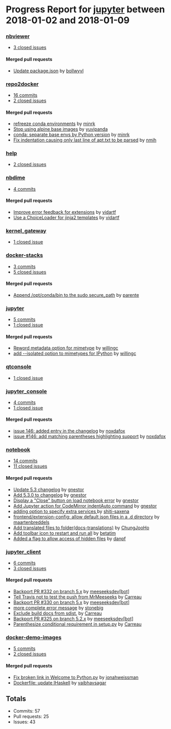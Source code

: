 # Progress Report for [jupyter](https://github.com/jupyter) between 2018-01-02 and 2018-01-09

### [nbviewer](https://github.com/jupyter/nbviewer)
-  [3 closed issues](https://github.com/jupyter/nbviewer/issues?utf8=%E2%9C%93&q=is%3Aissue%20closed%3A2018-01-02..2018-01-09)

#### Merged pull requests
- [Update package.json](https://github.com/jupyter/nbviewer/pull/749) by [bollwyvl](https://github.com/bollwyvl)

### [repo2docker](https://github.com/jupyter/repo2docker)
-  [16 commits](https://github.com/jupyter/repo2docker/compare/master@%7B1514880000%7D...master@%7B1515484800%7D)
-  [2 closed issues](https://github.com/jupyter/repo2docker/issues?utf8=%E2%9C%93&q=is%3Aissue%20closed%3A2018-01-02..2018-01-09)

#### Merged pull requests
- [refreeze conda environments](https://github.com/jupyter/repo2docker/pull/187) by [minrk](https://github.com/minrk)
- [Stop using alpine base images](https://github.com/jupyter/repo2docker/pull/183) by [yuvipanda](https://github.com/yuvipanda)
- [conda: separate base envs by Python version](https://github.com/jupyter/repo2docker/pull/182) by [minrk](https://github.com/minrk)
- [Fix indentation causing only last line of apt.txt to be parsed](https://github.com/jupyter/repo2docker/pull/181) by [nmih](https://github.com/nmih)

### [help](https://github.com/jupyter/help)
-  [2 closed issues](https://github.com/jupyter/help/issues?utf8=%E2%9C%93&q=is%3Aissue%20closed%3A2018-01-02..2018-01-09)

### [nbdime](https://github.com/jupyter/nbdime)
-  [4 commits](https://github.com/jupyter/nbdime/compare/master@%7B1514880000%7D...master@%7B1515484800%7D)

#### Merged pull requests
- [Improve error feedback for extensions](https://github.com/jupyter/nbdime/pull/340) by [vidartf](https://github.com/vidartf)
- [Use a ChoiceLoader for jinja2 templates](https://github.com/jupyter/nbdime/pull/339) by [vidartf](https://github.com/vidartf)

### [kernel_gateway](https://github.com/jupyter/kernel_gateway)
-  [1 closed issue](https://github.com/jupyter/kernel_gateway/issues?utf8=%E2%9C%93&q=is%3Aissue%20closed%3A2018-01-02..2018-01-09)

### [docker-stacks](https://github.com/jupyter/docker-stacks)
-  [3 commits](https://github.com/jupyter/docker-stacks/compare/master@%7B1514880000%7D...master@%7B1515484800%7D)
-  [5 closed issues](https://github.com/jupyter/docker-stacks/issues?utf8=%E2%9C%93&q=is%3Aissue%20closed%3A2018-01-02..2018-01-09)

#### Merged pull requests
- [Append /opt/conda/bin to the sudo secure_path](https://github.com/jupyter/docker-stacks/pull/525) by [parente](https://github.com/parente)

### [jupyter](https://github.com/jupyter/jupyter)
-  [5 commits](https://github.com/jupyter/jupyter/compare/master@%7B1514880000%7D...master@%7B1515484800%7D)
-  [1 closed issue](https://github.com/jupyter/jupyter/issues?utf8=%E2%9C%93&q=is%3Aissue%20closed%3A2018-01-02..2018-01-09)

#### Merged pull requests
- [Reword metadata option for mimetype](https://github.com/jupyter/jupyter/pull/309) by [willingc](https://github.com/willingc)
- [add --isolated option to mimetypes for IPython](https://github.com/jupyter/jupyter/pull/308) by [willingc](https://github.com/willingc)

### [qtconsole](https://github.com/jupyter/qtconsole)
-  [1 closed issue](https://github.com/jupyter/qtconsole/issues?utf8=%E2%9C%93&q=is%3Aissue%20closed%3A2018-01-02..2018-01-09)

### [jupyter_console](https://github.com/jupyter/jupyter_console)
-  [4 commits](https://github.com/jupyter/jupyter_console/compare/master@%7B1514880000%7D...master@%7B1515484800%7D)
-  [1 closed issue](https://github.com/jupyter/jupyter_console/issues?utf8=%E2%9C%93&q=is%3Aissue%20closed%3A2018-01-02..2018-01-09)

#### Merged pull requests
- [issue 146: added entry in the changelog](https://github.com/jupyter/jupyter_console/pull/148) by [noxdafox](https://github.com/noxdafox)
- [issue #146: add matching parentheses highlighting support](https://github.com/jupyter/jupyter_console/pull/147) by [noxdafox](https://github.com/noxdafox)

### [notebook](https://github.com/jupyter/notebook)
-  [14 commits](https://github.com/jupyter/notebook/compare/master@%7B1514880000%7D...master@%7B1515484800%7D)
-  [11 closed issues](https://github.com/jupyter/notebook/issues?utf8=%E2%9C%93&q=is%3Aissue%20closed%3A2018-01-02..2018-01-09)

#### Merged pull requests
- [Update 5.3 changelog](https://github.com/jupyter/notebook/pull/3188) by [gnestor](https://github.com/gnestor)
- [Add 5.3.0 to changelog](https://github.com/jupyter/notebook/pull/3184) by [gnestor](https://github.com/gnestor)
- [Display a "Close" button on load notebook error](https://github.com/jupyter/notebook/pull/3176) by [gnestor](https://github.com/gnestor)
- [Add Jupyter action for CodeMirror indentAuto command](https://github.com/jupyter/notebook/pull/3175) by [gnestor](https://github.com/gnestor)
- [adding option to specify extra services ](https://github.com/jupyter/notebook/pull/3158) by [shiti-saxena](https://github.com/shiti-saxena)
- [frontend/extension-config: allow default json files in a .d directory](https://github.com/jupyter/notebook/pull/3116) by [maartenbreddels](https://github.com/maartenbreddels)
- [Add translated files to folder(docs-translations)](https://github.com/jupyter/notebook/pull/3065) by [ChungJooHo](https://github.com/ChungJooHo)
- [Add toolbar icon to restart and run all](https://github.com/jupyter/notebook/pull/2965) by [betatim](https://github.com/betatim)
- [Added a flag to allow access of hidden files](https://github.com/jupyter/notebook/pull/2819) by [danpf](https://github.com/danpf)

### [jupyter_client](https://github.com/jupyter/jupyter_client)
-  [6 commits](https://github.com/jupyter/jupyter_client/compare/master@%7B1514880000%7D...master@%7B1515484800%7D)
-  [3 closed issues](https://github.com/jupyter/jupyter_client/issues?utf8=%E2%9C%93&q=is%3Aissue%20closed%3A2018-01-02..2018-01-09)

#### Merged pull requests
- [Backport PR #332 on branch 5.x](https://github.com/jupyter/jupyter_client/pull/333) by [meeseeksdev[bot]](https://github.com/apps/meeseeksdev)
- [Tell Travis not to test the push from MrMeeseeks](https://github.com/jupyter/jupyter_client/pull/332) by [Carreau](https://github.com/Carreau)
- [Backport PR #330 on branch 5.x](https://github.com/jupyter/jupyter_client/pull/331) by [meeseeksdev[bot]](https://github.com/apps/meeseeksdev)
- [more complete error message](https://github.com/jupyter/jupyter_client/pull/330) by [stonebig](https://github.com/stonebig)
- [Exclude build docs from sdist.](https://github.com/jupyter/jupyter_client/pull/328) by [Carreau](https://github.com/Carreau)
- [Backport PR #325 on branch 5.2.x](https://github.com/jupyter/jupyter_client/pull/326) by [meeseeksdev[bot]](https://github.com/apps/meeseeksdev)
- [Parenthesize conditional requirement in setup.py](https://github.com/jupyter/jupyter_client/pull/325) by [Carreau](https://github.com/Carreau)

### [docker-demo-images](https://github.com/jupyter/docker-demo-images)
-  [5 commits](https://github.com/jupyter/docker-demo-images/compare/master@%7B1514880000%7D...master@%7B1515484800%7D)
-  [2 closed issues](https://github.com/jupyter/docker-demo-images/issues?utf8=%E2%9C%93&q=is%3Aissue%20closed%3A2018-01-02..2018-01-09)

#### Merged pull requests
- [Fix broken link in Welcome to Python.py](https://github.com/jupyter/docker-demo-images/pull/107) by [jonahweissman](https://github.com/jonahweissman)
- [Dockerfile: update IHaskell](https://github.com/jupyter/docker-demo-images/pull/105) by [vaibhavsagar](https://github.com/vaibhavsagar)

## Totals
- Commits: 57
- Pull requests: 25
- Issues: 43
